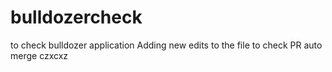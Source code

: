 # bulldozercheck
to check bulldozer application
Adding new edits to the file to check PR auto merge
czxcxz
